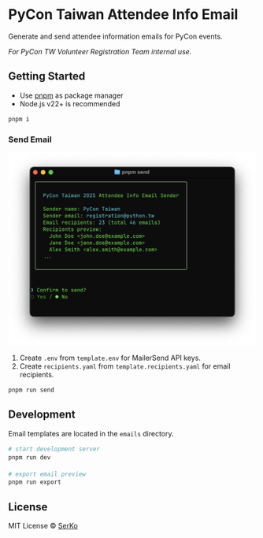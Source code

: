 # PyCon Taiwan Attendee Info Email

Generate and send attendee information emails for PyCon events.

*For PyCon TW Volunteer Registration Team internal use.*

## Getting Started

- Use [pnpm](https://pnpm.io/) as package manager
- Node.js v22+ is recommended

```sh
pnpm i
```

### Send Email

![Send email CLI screenshot](./.github/assets/send-email-cli-screenshot.png)

1. Create `.env` from `template.env` for MailerSend API keys.
2. Create `recipients.yaml` from `template.recipients.yaml` for email recipients.

```bash
pnpm run send
```

## Development

Email templates are located in the `emails` directory.

```bash
# start development server
pnpm run dev

# export email preview
pnpm run export
```


## License

MIT License © [SerKo](https://github.com/serkodev)
